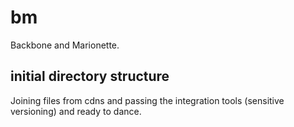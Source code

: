 # bm
Backbone and Marionette.

## initial directory structure
Joining files from cdns and passing the integration tools (sensitive versioning) and ready to dance.
